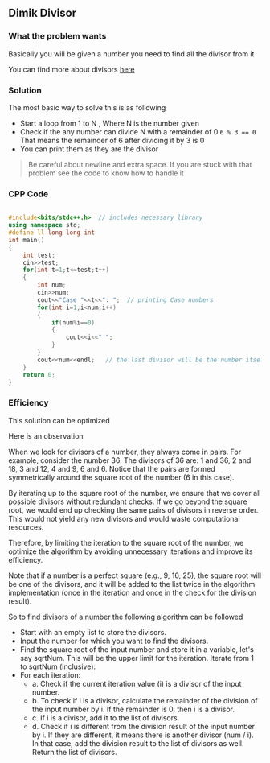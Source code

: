 ## Dimik Divisor 

### What the problem wants 

Basically you will be given a number you need to find all the divisor from it 

You can find more about divisors [here](https://www.splashlearn.com/math-vocabulary/division/divisor)

### Solution 

The most basic way to solve this is as following 

- Start a loop from 1 to N , Where N is the number given
- Check if the any number can divide N with a remainder of 0 
``` 6 % 3 == 0 ``` That means the remainder of 6 after dividing it by 3 is 0
- You can print them as they are the divisor 
> Be careful about newline and extra space. If you are stuck with that problem see the code to know how to handle it

### CPP Code 

```cpp

#include<bits/stdc++.h>  // includes necessary library
using namespace std;
#define ll long long int
int main()
{
    int test;
    cin>>test;
    for(int t=1;t<=test;t++)
    {
        int num;
        cin>>num;
        cout<<"Case "<<t<<": ";  // printing Case numbers
        for(int i=1;i<num;i++)
        {
            if(num%i==0)
            {
                cout<<i<<" ";
            }
        }
        cout<<num<<endl;   // the last divisor will be the number itself
    }
    return 0;
}

```

### Efficiency 

This solution can be optimized 

Here is an observation 

When we look for divisors of a number, they always come in pairs. For example, consider the number 36. The divisors of 36 are: 1 and 36, 2 and 18, 3 and 12, 4 and 9, 6 and 6. Notice that the pairs are formed symmetrically around the square root of the number (6 in this case).

By iterating up to the square root of the number, we ensure that we cover all possible divisors without redundant checks. If we go beyond the square root, we would end up checking the same pairs of divisors in reverse order. This would not yield any new divisors and would waste computational resources.

Therefore, by limiting the iteration to the square root of the number, we optimize the algorithm by avoiding unnecessary iterations and improve its efficiency.

Note that if a number is a perfect square (e.g., 9, 16, 25), the square root will be one of the divisors, and it will be added to the list twice in the algorithm implementation (once in the iteration and once in the check for the division result).

So to find divisors of a number the following algorithm can be followed

- Start with an empty list to store the divisors.
- Input the number for which you want to find the divisors.
- Find the square root of the input number and store it in a variable, let's say sqrtNum. This will be the upper limit for the iteration.
Iterate from 1 to sqrtNum (inclusive):
- For each iteration:
   - a. Check if the current iteration value (i) is a divisor of the input number.
   - b. To check if i is a divisor, calculate the remainder of the division of the input number by i. If the remainder is 0, then i is a divisor.
   - c. If i is a divisor, add it to the list of divisors.
   - d. Check if i is different from the division result of the input number by i. If they are different, it means there is another divisor (num / i). In that case, add the division result to the list of divisors as well.
Return the list of divisors.